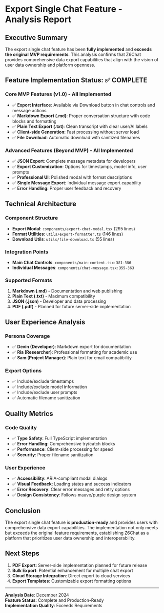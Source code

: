 # Export Single Chat Feature - Analysis Report

## Executive Summary

The export single chat feature has been **fully implemented** and **exceeds the original MVP requirements**. This analysis confirms that Z6Chat provides comprehensive data export capabilities that align with the vision of user data ownership and platform openness.

## Feature Implementation Status: ✅ COMPLETE

### Core MVP Features (v1.0) - All Implemented

- ✅ **Export Interface**: Available via Download button in chat controls and message actions
- ✅ **Markdown Export (.md)**: Proper conversation structure with code blocks and formatting
- ✅ **Plain Text Export (.txt)**: Clean transcript with clear user/AI labels
- ✅ **Client-side Generation**: Fast processing without server load
- ✅ **File Download**: Automatic download with sanitized filenames

### Advanced Features (Beyond MVP) - All Implemented

- ✅ **JSON Export**: Complete message metadata for developers
- ✅ **Export Customization**: Options for timestamps, model info, user prompts
- ✅ **Professional UI**: Polished modal with format descriptions
- ✅ **Single Message Export**: Individual message export capability
- ✅ **Error Handling**: Proper user feedback and recovery

## Technical Architecture

### Component Structure
- **Export Modal**: `components/export-chat-modal.tsx` (295 lines)
- **Format Utilities**: `utils/export-formatter.ts` (146 lines)
- **Download Utils**: `utils/file-download.ts` (55 lines)

### Integration Points
- **Main Chat Controls**: `components/main-content.tsx:381-386`
- **Individual Messages**: `components/chat-message.tsx:355-363`

### Supported Formats
1. **Markdown (.md)** - Documentation and web publishing
2. **Plain Text (.txt)** - Maximum compatibility
3. **JSON (.json)** - Developer and data processing
4. **PDF (.pdf)** - Planned for future server-side implementation

## User Experience Analysis

### Persona Coverage
- ✅ **Devin (Developer)**: Markdown export for documentation
- ✅ **Ria (Researcher)**: Professional formatting for academic use
- ✅ **Sam (Project Manager)**: Plain text for email compatibility

### Export Options
- ✅ Include/exclude timestamps
- ✅ Include/exclude model information
- ✅ Include/exclude user prompts
- ✅ Automatic filename sanitization

## Quality Metrics

### Code Quality
- ✅ **Type Safety**: Full TypeScript implementation
- ✅ **Error Handling**: Comprehensive try/catch blocks
- ✅ **Performance**: Client-side processing for speed
- ✅ **Security**: Proper filename sanitization

### User Experience
- ✅ **Accessibility**: ARIA-compliant modal dialogs
- ✅ **Visual Feedback**: Loading states and success indicators
- ✅ **Error Recovery**: Clear error messages and retry options
- ✅ **Design Consistency**: Follows mauve/purple design system

## Conclusion

The export single chat feature is **production-ready** and provides users with comprehensive data export capabilities. The implementation not only meets but exceeds the original feature requirements, establishing Z6Chat as a platform that prioritizes user data ownership and interoperability.

## Next Steps

1. **PDF Export**: Server-side implementation planned for future release
2. **Bulk Export**: Potential enhancement for multiple chat export
3. **Cloud Storage Integration**: Direct export to cloud services
4. **Export Templates**: Customizable export formatting options

---

**Analysis Date**: December 2024  
**Feature Status**: Complete and Production-Ready  
**Implementation Quality**: Exceeds Requirements